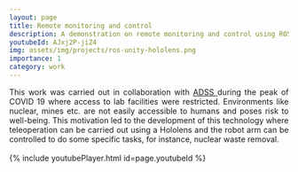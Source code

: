 ```yaml
---
layout: page
title: Remote monitoring and control
description: A demonstration on remote monitoring and control using ROS, Unity and Hololens
youtubeId: AJxj2P-jiZ4
img: assets/img/projects/ros-unity-hololens.png
importance: 1
category: work
---
```


<div style="text-align: justify">
This work was carried out in collaboration with <a href="https://www.adss.dev/"> ADSS </a> during the peak of COVID 19 where access to lab facilities were restricted. Environments like nuclear, mines etc. are not easily accessible to humans and poses risk to well-being. This motivation led to the development of this technology where teleoperation can be carried out using a Hololens and the robot arm can be controlled to do some specific tasks, for instance, nuclear waste removal.
</div>

<br />
{% include youtubePlayer.html id=page.youtubeId %}
